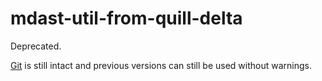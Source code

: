 # mdast-util-from-quill-delta

Deprecated.

[Git][] is still intact and previous versions can still be used without warnings.

[git]: https://github.com/syntax-tree/mdast-util-from-quill-delta/tree/253bf9ccee2fe23fb8135cf7df4e56831f678d8c
